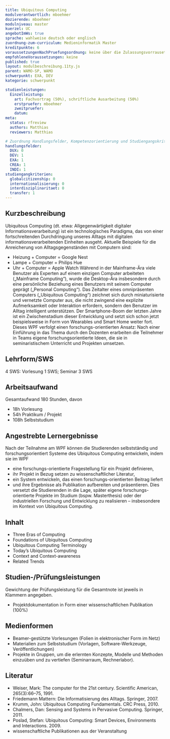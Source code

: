 ```yaml
---
title: Ubiquitous Computing
modulverantwortlich: mboehmer
dozierende: mboehmer
modulniveau: master
kuerzel: UC
angebotImWs: true
sprache: wahlweise deutsch oder englisch
zuordnung-zum-curriculum: Medieninformatik Master
kreditpunkte: 6
voraussetzungenNachPruefungsordnung: keine über die Zulassungsvorrausetzungen zum Studium hinausgehenden
empfohleneVoraussetzungen: keine
published: true
layout: modulbeschreibung.11ty.js
parent: WAMO-SP, WAMO
schwerpunkt: EXA, DEV
kategorie: schwerpunkt

studienleistungen:
  Einzelleistung:
    art: Fachvortrag (50%), schriftliche Ausarbeitung (50%)
    erstpruefer: mboehmer
    zweitpruefer: 
    datum:
meta:
  status: rfreview    
  authors: Matthias
  reviewers: Matthias

# Zuordnung Handlungsfelder, Kompetenzorientierung und Studiengangskriterien für Modulmatrix
handlungsfelder:
  DUX: 0
  DEV: 1
  EXA: 1
  CREA: 1
  INDI: 1
studiengangkriterien:
  globalcitizenship: 0
  internationalisierung: 0
  interdisziplinaritaet: 0
  transfer: 1
---
```


## Kurzbeschreibung
Ubiquitous Computing (dt. etwa: Allgegenwärtigkeit digitaler Informationsverarbeitung) ist ein technologisches Paradigma, das von einer fortschreitenden Durchdringung unseres Alltags mit digitalen informationsverarbeitenden Einheiten ausgeht.
Aktuelle Beispiele für die Anreicherung von Alltagsgegenständen mit Computern sind:
- Heizung + Computer = Google Nest
- Lampe + Computer = Philips Hue
- Uhr + Computer = Apple Watch
Während in der Mainframe-Ära viele Benutzer als Experten auf einem einzigen Computer arbeiteten („Mainframe Computing“), wurde die Desktop-Ära insbesondere durch eine persönliche Beziehung eines Benutzers mit seinem Computer geprägt („Personal Computing“). Das Zeitalter eines omnipräsenten Computers („Ubiquitous Computing“) zeichnet sich durch miniaturisierte und vernetzte Computer aus, die nicht zwingend eine explizite Aufmerksamkeit oder Interaktion erfordern, sondern den Benutzer im Alltag intelligent unterstützen. Der Smartphone-Boom der letzten Jahre ist ein Zwischenstadium dieser Entwicklung und setzt sich schon jetzt beispielsweise in Form von Wearables und Smart Home weiter fort. Dieses WPF verfolgt einen forschungs-orientierten Ansatz: Nach einer Einführung in das Thema durch den Dozenten erarbeiten die Teilnehmer in Teams eigene forschungsorientierte Ideen, die sie in seminaristischem Unterricht und Projekten umsetzen.

## Lehrform/SWS 
4 SWS: Vorlesung 1 SWS; Seminar 3 SWS

## Arbeitsaufwand 
Gesamtaufwand 180 Stunden, davon
- 18h Vorlesung
- 54h Praktikum / Projekt
- 108h Selbststudium

## Angestrebte Lernergebnisse
Nach der Teilnahme am WPF können die Studierenden selbstständig und forschungsorientiert Systeme des Ubiquitous Computing entwickeln, indem sie im WPF
- eine forschungs-orientierte Fragestellung für ein Projekt definieren,
- ihr Projekt in Bezug setzen zu wissenschaftlicher Literatur,
- ein System entwickeln, das einen forschungs-orientierten Beitrag liefert
- und ihre Ergebnisse als Publikation aufbereiten und präsentieren.
Dies versetzt die Studierenden in die Lage, später eigene forschungs-orientierte Projekte im Studium (bspw. Masterthesis) oder der industriellen Forschung und Entwicklung zu realisieren – insbesondere im Kontext von Ubiquitous Computing.


## Inhalt
- Three Eras of Computing
- Foundations of Ubiquitous Computing
- Ubiquitous Computing Terminology
- Today’s Ubiquitous Computing
- Context and Context-awareness
- Related Trends

## Studien-/Prüfungsleistungen
Gewichtung der Prüfungsleistung für die Gesamtnote ist jeweils in Klammern angegeben.
- Projektdokumentation in Form einer wissenschaftlichen Publikation (100%)

## Medienformen
- Beamer-gestützte Vorlesungen (Folien in elektronischer Form im Netz)
- Materialien zum Selbststudium (Vorlagen, Software-Werkzeuge, Veröffentlichungen)
- Projekte in Gruppen, um die erlernten Konzepte, Modelle und Methoden einzuüben und zu vertiefen (Seminarraum, Rechnerlabor).

## Literatur
- Weiser, Mark: The computer for the 21st century. Scientific American, 265(3):66–75, 1991.
- Friedemann Mattern: Die Informatisierung des Alltags. Springer, 2007.
- Krumm, John: Ubiquitous Computing Fundamentals. CRC Press, 2010.
- Chalmers, Dan: Sensing and Systems in Pervasive Computing. Springer, 2011.
- Poslad, Stefan: Ubiquitous Computing: Smart Devices, Environments and Interactions. 2009.
- wissenschaftliche Publikationen aus der Veranstaltung
